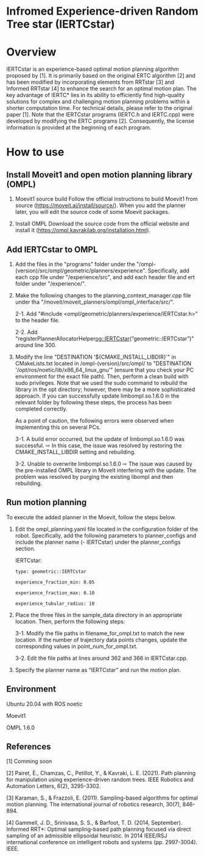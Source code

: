 # Infromed Experience-driven Random Tree star (IERTCstar)
# Overview
IERTCstar is an experience-based optimal motion planning algorithm proposed by [1]. It is primarily based on the original ERTC algorithm [2] and has been modified by incorporating elements from RRTstar [3] and Informed RRTstar [4] to enhance the search for an optimal motion plan. The key advantage of IERTC* lies in its ability to efficiently find high-quality solutions for complex and challenging motion planning problems within a shorter computation time. For technical details, please refer to the original paper [1]. Note that the IERTCstar programs (IERTC.h and IERTC.cpp) were developed by modifying the ERTC programs [2]. Consequently, the license information is provided at the beginning of each program. 

# How to use
## Install Moveit1 and open motion planning library (OMPL)
1. Moevit1 source build
Follow the official instructions to build Moevit1 from source (https://moveit.ai/install/source/). When you add the planner later, you will edit the source code of some Moevit packages.

2. Install OMPL
Download the source code from the official website and install it (https://ompl.kavrakilab.org/installation.html).

## Add IERTCstar to OMPL
1. Add the files in the "programs" folder under the "/ompl-(version)/src/ompl/geometric/planners/experience". Specifically, add each cpp file under "/experience/src", and add each header file and ert folder under "/experience/".

2. Make the following changes to the planning_context_manager.cpp file under tha "/moveit/moveit_planners/ompl/ompl_interface/src/".

   2-1. Add "#include <ompl/geometric/planners/experience/IERTCstar.h>" to the header file.

   2-2. Add "registerPlannerAllocatorHelper<og::IERTCstar>(“geometric::IERTCstar”)" around line 300.

3. Modify the line "DESTINATION '${CMAKE_INSTALL_LIBDIR}'" in CMakeLists.txt located in /ompl-(version)/src/ompl/ to "DESTINATION '/opt/ros/noetic/lib/x86_64_linux_gnu'" (ensure that you check your PC environment for the exact file path). Then, perform a clean build with sudo privileges. Note that we used the sudo command to rebuild the library in the opt directory; however, there may be a more sophisticated approach. If you can successfully update limbompl.so.1.6.0 in the relevant folder by following these steps, the process has been completed correctly.

   As a point of caution, the following errors were observed when implementing this on several PCs.

   3-1. A build error occurred, but the update of limbompl.so.1.6.0 was successful. ⇨ In this case, the issue was resolved by restoring the CMAKE_INSTALL_LIBDIR setting and rebuilding.

   3-2. Unable to overwrite limbompl.so.1.6.0 ⇨ The issue was caused by the pre-installed OMPL library in MoveIt interfering with the update. The problem was resolved by purging the existing libompl and then rebuilding.

## Run motion planning
To execute the added planner in the Moevit, follow the steps below.

1. Edit the ompl_planning.yaml file located in the configuration folder of the robot. Specifically, add the following parameters to planner_configs and include the planner name (- IERTCstar) under the planner_configs section.
   
   IERTCstar:
   
       type: geometric::IERTCstar
   
       experience_fraction_min: 0.05
   
       experience_fraction_max: 0.10
   
       experience_tubular_radius: 10    

2. Place the three files in the sample_data directory in an appropriate location. Then, perform the following steps:

   3-1. Modify the file paths in filename_for_ompl.txt to match the new location. If the number of trajectory data points changes, update the corresponding values in point_num_for_ompl.txt.

   3-2. Edit the file paths at lines around 362 and 366 in IERTCstar.cpp.

3. Specify the planner name as “IERTCstar” and run the motion plan.

## Environment
Ubuntu 20.04 with ROS noetic

Moevit1

OMPL 1.6.0

## References
[1] Comming soon

[2] Pairet, È., Chamzas, C., Petillot, Y., & Kavraki, L. E. (2021). Path planning for manipulation using experience-driven random trees. IEEE Robotics and Automation Letters, 6(2), 3295-3302.

[3] Karaman, S., & Frazzoli, E. (2011). Sampling-based algorithms for optimal motion planning. The international journal of robotics research, 30(7), 846-894.

[4] Gammell, J. D., Srinivasa, S. S., & Barfoot, T. D. (2014, September). Informed RRT*: Optimal sampling-based path planning focused via direct sampling of an admissible ellipsoidal heuristic. In 2014 IEEE/RSJ international conference on intelligent robots and systems (pp. 2997-3004). IEEE.

